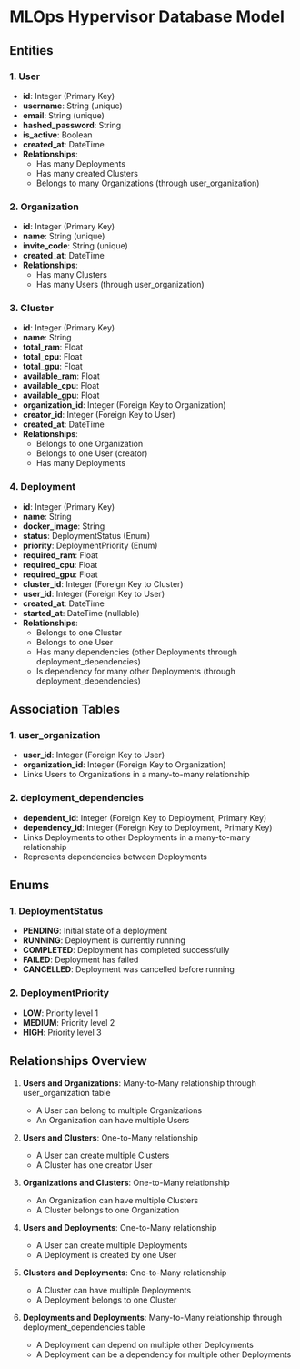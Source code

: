 # MLOps Hypervisor Database Model

## Entities

### 1. User
- **id**: Integer (Primary Key)
- **username**: String (unique)
- **email**: String (unique)
- **hashed_password**: String
- **is_active**: Boolean
- **created_at**: DateTime
- **Relationships**:
  - Has many Deployments
  - Has many created Clusters
  - Belongs to many Organizations (through user_organization)

### 2. Organization
- **id**: Integer (Primary Key)
- **name**: String (unique)
- **invite_code**: String (unique)
- **created_at**: DateTime
- **Relationships**:
  - Has many Clusters
  - Has many Users (through user_organization)

### 3. Cluster
- **id**: Integer (Primary Key)
- **name**: String
- **total_ram**: Float
- **total_cpu**: Float
- **total_gpu**: Float
- **available_ram**: Float
- **available_cpu**: Float
- **available_gpu**: Float
- **organization_id**: Integer (Foreign Key to Organization)
- **creator_id**: Integer (Foreign Key to User)
- **created_at**: DateTime
- **Relationships**:
  - Belongs to one Organization
  - Belongs to one User (creator)
  - Has many Deployments

### 4. Deployment
- **id**: Integer (Primary Key)
- **name**: String
- **docker_image**: String
- **status**: DeploymentStatus (Enum)
- **priority**: DeploymentPriority (Enum)
- **required_ram**: Float
- **required_cpu**: Float
- **required_gpu**: Float
- **cluster_id**: Integer (Foreign Key to Cluster)
- **user_id**: Integer (Foreign Key to User)
- **created_at**: DateTime
- **started_at**: DateTime (nullable)
- **Relationships**:
  - Belongs to one Cluster
  - Belongs to one User
  - Has many dependencies (other Deployments through deployment_dependencies)
  - Is dependency for many other Deployments (through deployment_dependencies)

## Association Tables

### 1. user_organization
- **user_id**: Integer (Foreign Key to User)
- **organization_id**: Integer (Foreign Key to Organization)
- Links Users to Organizations in a many-to-many relationship

### 2. deployment_dependencies
- **dependent_id**: Integer (Foreign Key to Deployment, Primary Key)
- **dependency_id**: Integer (Foreign Key to Deployment, Primary Key)
- Links Deployments to other Deployments in a many-to-many relationship
- Represents dependencies between Deployments

## Enums

### 1. DeploymentStatus
- **PENDING**: Initial state of a deployment
- **RUNNING**: Deployment is currently running
- **COMPLETED**: Deployment has completed successfully
- **FAILED**: Deployment has failed
- **CANCELLED**: Deployment was cancelled before running

### 2. DeploymentPriority
- **LOW**: Priority level 1
- **MEDIUM**: Priority level 2
- **HIGH**: Priority level 3

## Relationships Overview

1. **Users and Organizations**: Many-to-Many relationship through user_organization table
   - A User can belong to multiple Organizations
   - An Organization can have multiple Users

2. **Users and Clusters**: One-to-Many relationship
   - A User can create multiple Clusters
   - A Cluster has one creator User

3. **Organizations and Clusters**: One-to-Many relationship
   - An Organization can have multiple Clusters
   - A Cluster belongs to one Organization

4. **Users and Deployments**: One-to-Many relationship
   - A User can create multiple Deployments
   - A Deployment is created by one User

5. **Clusters and Deployments**: One-to-Many relationship
   - A Cluster can have multiple Deployments
   - A Deployment belongs to one Cluster

6. **Deployments and Deployments**: Many-to-Many relationship through deployment_dependencies table
   - A Deployment can depend on multiple other Deployments
   - A Deployment can be a dependency for multiple other Deployments 